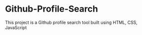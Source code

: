 # Github-Profile-Search
This project is a Github profile search tool built using HTML, CSS, JavaScript
